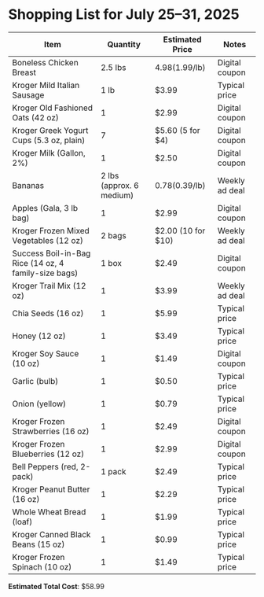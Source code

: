 # Shopping List for July 25–31, 2025

| Item | Quantity | Estimated Price | Notes |
|------|----------|-----------------|-------|
| Boneless Chicken Breast | 2.5 lbs | $4.98 ($1.99/lb) | Digital coupon |
| Kroger Mild Italian Sausage | 1 lb | $3.99 | Typical price |
| Kroger Old Fashioned Oats (42 oz) | 1 | $2.99 | Digital coupon |
| Kroger Greek Yogurt Cups (5.3 oz, plain) | 7 | $5.60 (5 for $4) | Digital coupon |
| Kroger Milk (Gallon, 2%) | 1 | $2.50 | Digital coupon |
| Bananas | 2 lbs (approx. 6 medium) | $0.78 ($0.39/lb) | Weekly ad deal |
| Apples (Gala, 3 lb bag) | 1 | $2.99 | Digital coupon |
| Kroger Frozen Mixed Vegetables (12 oz) | 2 bags | $2.00 (10 for $10) | Weekly ad deal |
| Success Boil-in-Bag Rice (14 oz, 4 family-size bags) | 1 box | $2.49 | Digital coupon |
| Kroger Trail Mix (12 oz) | 1 | $3.99 | Weekly ad deal |
| Chia Seeds (16 oz) | 1 | $5.99 | Typical price |
| Honey (12 oz) | 1 | $3.49 | Typical price |
| Kroger Soy Sauce (10 oz) | 1 | $1.49 | Digital coupon |
| Garlic (bulb) | 1 | $0.50 | Typical price |
| Onion (yellow) | 1 | $0.79 | Typical price |
| Kroger Frozen Strawberries (16 oz) | 1 | $2.49 | Digital coupon |
| Kroger Frozen Blueberries (12 oz) | 1 | $2.99 | Digital coupon |
| Bell Peppers (red, 2-pack) | 1 pack | $2.49 | Typical price |
| Kroger Peanut Butter (16 oz) | 1 | $2.29 | Typical price |
| Whole Wheat Bread (loaf) | 1 | $1.99 | Typical price |
| Kroger Canned Black Beans (15 oz) | 1 | $0.99 | Typical price |
| Kroger Frozen Spinach (10 oz) | 1 | $1.49 | Typical price |

**Estimated Total Cost**: $58.99